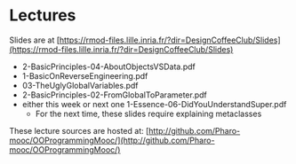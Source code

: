 # Lectures

Slides are at [https://rmod-files.lille.inria.fr/?dir=DesignCoffeeClub/Slides](https://rmod-files.lille.inria.fr/?dir=DesignCoffeeClub/Slides)

- 2-BasicPrinciples-04-AboutObjectsVSData.pdf
- 1-BasicOnReverseEngineering.pdf
- 03-TheUglyGlobalVariables.pdf
- 2-BasicPrinciples-02-FromGlobalToParameter.pdf
- either this week or next one 1-Essence-06-DidYouUnderstandSuper.pdf
	- For the next time, these slides require explaining metaclasses

These lecture sources are hosted at: 
	[http://github.com/Pharo-mooc/OOProgrammingMooc/](http://github.com/Pharo-mooc/OOProgrammingMooc/)
	

